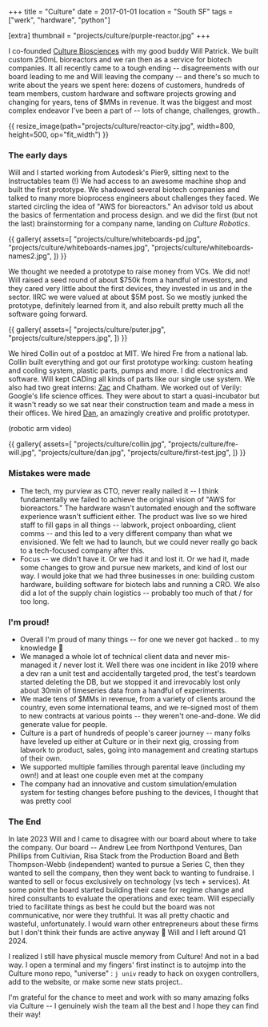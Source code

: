 +++
title = "Culture"
date = 2017-01-01
location = "South SF"
tags = ["werk", "hardware", "python"]

[extra]
thumbnail = "projects/culture/purple-reactor.jpg"
+++

I co-founded [Culture Biosciences](https://culturebiosciences.com)
with my good buddy Will Patrick.
We built custom 250mL bioreactors and we ran then as a service for biotech companies.
It all recently came to a tough ending --
disagreements with our board leading to me and Will leaving the company --
and there's so much to write about the years we spent here: dozens of customers,
hundreds of team members,
custom hardware and software projects growing and changing for years,
tens of $MMs in revenue.
It was the biggest and most complex endeavor I've been a part of --
lots of change, challenges, growth..

{{ resize_image(path="projects/culture/reactor-city.jpg", width=800, height=500, op="fit_width") }}

### The early days
Will and I started working from Autodesk's Pier9,
sitting next to the Instructables team (!)
We had access to an awesome machine shop and built the first prototype.
We shadowed several biotech companies
and talked to many more bioprocess engineers about challenges they faced.
We started circling the idea of "AWS for bioreactors."
An advisor told us about the basics of fermentation and process design.
and we did the first (but not the last) brainstorming for a company name,
landing on _Culture Robotics_.

{{ gallery(
  assets=[
    "projects/culture/whiteboards-pd.jpg",
    "projects/culture/whiteboards-names.jpg",
    "projects/culture/whiteboards-names2.jpg",
  ])
}}

We thought we needed a prototype to raise money from VCs.
We did not!
Will raised a seed round of about $750k from a handful of investors,
and they cared very little about the first devices,
they invested in us and in the sector.
IIRC we were valued at about $5M post.
So we mostly junked the prototype, definitely learned from it,
and also rebuilt pretty much all the software going forward.

{{ gallery(
  assets=[
    "projects/culture/puter.jpg",
    "projects/culture/steppers.jpg",
  ])
}}

We hired Collin out of a postdoc at MIT. We hired Fre from a national lab.
Collin built everything and got our first prototype working:
custom heating and cooling system, plastic parts, pumps and more.
I did electronics and software. Will kept CADing all kinds of parts like our single use system.
We also had two great interns: [Zac](https://github.com/zplizzi) and Chatham.
We worked out of Verily: Google's life science offices.
They were about to start a quasi-incubator but it wasn't ready
so we sat near their construction team and made a mess in their offices.
We hired [Dan](https://danchen.me), an amazingly creative and prolific prototyper.

(robotic arm video)

{{ gallery(
  assets=[
    "projects/culture/collin.jpg",
    "projects/culture/fre-will.jpg",
    "projects/culture/dan.jpg",
    "projects/culture/first-test.jpg",
  ])
}}



### Mistakes were made
- The tech, my purview as CTO, never really nailed it --
I think fundamentally we failed to achieve the original vision of "AWS for bioreactors."
The hardware wasn't automated enough and the software experience wasn't sufficient either.
The product was live so we hired staff to fill gaps in all things
-- labwork, project onboarding, client comms --
and this led to a very different company than what we envisioned.
We felt we had to launch,
but we could never really go back to a tech-focused company after this.
- Focus -- we didn't have it. Or we had it and lost it.
Or we had it, made some changes to grow and pursue new markets, and kind of lost our way.
I would joke that we had three businesses in one:
building custom hardware, building software for biotech labs and running a CRO.
We also did a lot of the supply chain logistics -- probably too much of that / for too long.


### I'm proud!
- Overall I'm proud of many things -- for one we never got hacked .. to my knowledge :see_no_evil:
- We managed a whole lot of technical client data and never mis-managed it / never lost it.
Well there was one incident in like 2019
where a dev ran a unit test and accidentally targeted prod, 
the test's teardown started deleting the DB,
but we stopped it and irrevocably lost only about 30min of timeseries data from a handful of experiments.
- We made tens of $MMs in revenue, from a variety of clients around the country,
even some international teams,
and we re-signed most of them to new contracts at various points -- they weren't one-and-done.
We did generate value for people.
- Culture is a part of hundreds of people's career journey --
many folks have leveled up either at Culture or in their next gig,
crossing from labwork to product, sales, going into management
and creating startups of their own.
- We supported multiple families through parental leave (including my own!)
and at least one couple even met at the company
- The company had an innovative and custom simulation/emulation system
for testing changes before pushing to the devices,
I thought that was pretty cool


### The End
In late 2023 Will and I came to disagree with our board about where to take the company.
Our board --
Andrew Lee from Northpond Ventures,
Dan Phillips from Cultivian,
Risa Stack from the Production Board
and Beth Thompson-Webb (independent)
wanted to pursue a Series C, then they wanted to sell the company, then they went back to wanting to fundraise.
I wanted to sell or focus exclusively on technology (vs tech + services).
At some point the board started building their case for regime change and hired consultants to evaluate the operations and exec team.
Will especially tried to facilitate things as best he could but the board was not communicative, nor were they truthful.
It was all pretty chaotic and wasteful, unfortunately.
I would warn other entrepreneurs about these firms but I don't think their funds are active anyway :shrug:
Will and I left around Q1 2024.

I realized I still have physical muscle memory from Culture!
And not in a bad way.
I open a terminal and my fingers' first instinct is to autojmp into the Culture mono repo, "universe" : `j univ` 
ready to hack on oxygen controllers, add to the website, or make some new stats project..

I'm grateful for the chance to meet and work with so many amazing folks via Culture --
I genuinely wish the team all the best and I hope they can find their way!
